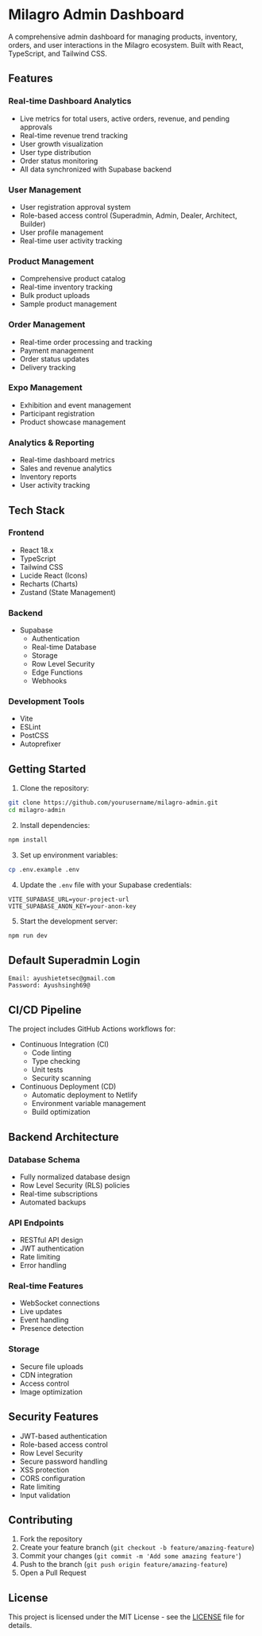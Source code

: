 # Milagro Admin Dashboard

A comprehensive admin dashboard for managing products, inventory, orders, and user interactions in the Milagro ecosystem. Built with React, TypeScript, and Tailwind CSS.

## Features

### Real-time Dashboard Analytics
- Live metrics for total users, active orders, revenue, and pending approvals
- Real-time revenue trend tracking
- User growth visualization
- User type distribution
- Order status monitoring
- All data synchronized with Supabase backend

### User Management
- User registration approval system
- Role-based access control (Superadmin, Admin, Dealer, Architect, Builder)
- User profile management
- Real-time user activity tracking

### Product Management
- Comprehensive product catalog
- Real-time inventory tracking
- Bulk product uploads
- Sample product management

### Order Management
- Real-time order processing and tracking
- Payment management
- Order status updates
- Delivery tracking

### Expo Management
- Exhibition and event management
- Participant registration
- Product showcase management

### Analytics & Reporting
- Real-time dashboard metrics
- Sales and revenue analytics
- Inventory reports
- User activity tracking

## Tech Stack

### Frontend
- React 18.x
- TypeScript
- Tailwind CSS
- Lucide React (Icons)
- Recharts (Charts)
- Zustand (State Management)

### Backend
- Supabase
  - Authentication
  - Real-time Database
  - Storage
  - Row Level Security
  - Edge Functions
  - Webhooks

### Development Tools
- Vite
- ESLint
- PostCSS
- Autoprefixer

## Getting Started

1. Clone the repository:
```bash
git clone https://github.com/yourusername/milagro-admin.git
cd milagro-admin
```

2. Install dependencies:
```bash
npm install
```

3. Set up environment variables:
```bash
cp .env.example .env
```

4. Update the `.env` file with your Supabase credentials:
```env
VITE_SUPABASE_URL=your-project-url
VITE_SUPABASE_ANON_KEY=your-anon-key
```

5. Start the development server:
```bash
npm run dev
```

## Default Superadmin Login
```
Email: ayushietetsec@gmail.com
Password: Ayushsingh69@
```

## CI/CD Pipeline

The project includes GitHub Actions workflows for:
- Continuous Integration (CI)
  - Code linting
  - Type checking
  - Unit tests
  - Security scanning
- Continuous Deployment (CD)
  - Automatic deployment to Netlify
  - Environment variable management
  - Build optimization

## Backend Architecture

### Database Schema
- Fully normalized database design
- Row Level Security (RLS) policies
- Real-time subscriptions
- Automated backups

### API Endpoints
- RESTful API design
- JWT authentication
- Rate limiting
- Error handling

### Real-time Features
- WebSocket connections
- Live updates
- Event handling
- Presence detection

### Storage
- Secure file uploads
- CDN integration
- Access control
- Image optimization

## Security Features

- JWT-based authentication
- Role-based access control
- Row Level Security
- Secure password handling
- XSS protection
- CORS configuration
- Rate limiting
- Input validation

## Contributing

1. Fork the repository
2. Create your feature branch (`git checkout -b feature/amazing-feature`)
3. Commit your changes (`git commit -m 'Add some amazing feature'`)
4. Push to the branch (`git push origin feature/amazing-feature`)
5. Open a Pull Request

## License

This project is licensed under the MIT License - see the [LICENSE](LICENSE) file for details.